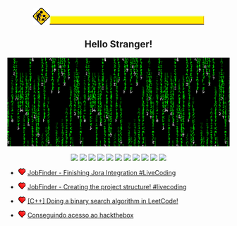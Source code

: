 <p align="center"><img src="/assets/constructor.gif" /><img src="/assets/underconstruction.gif" /></p>

<h2 align="center">Hello Stranger!</h2>

<p align="center"><img src="/assets/matrixcode.gif" /></p>

<p align="center">
    <img src="https://img.shields.io/static/v1?label=%20&message=%20&color=007700&style=for-the-badge" />
    <img src="https://img.shields.io/static/v1?label=%20&message=%20&color=008800&style=for-the-badge" />
    <img src="https://img.shields.io/static/v1?label=%20&message=%20&color=009900&style=for-the-badge" />
    <img src="https://img.shields.io/static/v1?label=%20&message=%20&color=00aa00&style=for-the-badge" />
    <img src="https://img.shields.io/static/v1?label=%20&message=%20&color=00bb00&style=for-the-badge" />
    <a href="https://www.youtube.com/@rcovery"><img src="https://img.shields.io/static/v1?label=%20&message=Check%20out%20my%20latest%20videos!&color=00cc00&style=for-the-badge"/></a>
    <img src="https://img.shields.io/static/v1?label=%20&message=%20&color=00bb00&style=for-the-badge" />
    <img src="https://img.shields.io/static/v1?label=%20&message=%20&color=00aa00&style=for-the-badge" />
    <img src="https://img.shields.io/static/v1?label=%20&message=%20&color=009900&style=for-the-badge" />
    <img src="https://img.shields.io/static/v1?label=%20&message=%20&color=008800&style=for-the-badge" />
    <img src="https://img.shields.io/static/v1?label=%20&message=%20&color=007700&style=for-the-badge" />
</p>

<!-- YOUTUBE:START -->

- <img src='/assets/tiny_heart.gif' /> [JobFinder - Finishing Jora Integration #LiveCoding](https://www.youtube.com/watch?v=6u86J3-AAhY)

- <img src='/assets/tiny_heart.gif' /> [JobFinder - Creating the project structure! #livecoding](https://www.youtube.com/watch?v=Eo_32t8ORBg)

- <img src='/assets/tiny_heart.gif' /> [[C++] Doing a binary search algorithm in LeetCode!](https://www.youtube.com/watch?v=BimGRxT6U_4)

- <img src='/assets/tiny_heart.gif' /> [Conseguindo acesso ao hackthebox](https://www.youtube.com/watch?v=MCqIKDEmogM)
<!-- YOUTUBE:END -->
